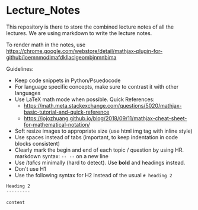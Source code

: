 # Lecture_Notes
This repository is there to store the combined lecture notes of all the lectures. We are using markdown to write the lecture notes.


To render math in the notes, use https://chrome.google.com/webstore/detail/mathjax-plugin-for-github/ioemnmodlmafdkllaclgeombjnmnbima


Guidelines:
- Keep code snippets in Python/Psuedocode
- For language specific concepts, make sure to contrast it with other languages
- Use LaTeX math mode when possible.
  Quick References:
  - https://math.meta.stackexchange.com/questions/5020/mathjax-basic-tutorial-and-quick-reference
  - https://jojozhuang.github.io/blog/2018/09/11/mathjax-cheat-sheet-for-mathematical-notation/
- Soft resize images to appropriate size (use html img tag with inline style)
- Use spaces instead of tabs (important, to keep indentation in code blocks consistent)
- Clearly mark the begin and end of each topic / question by using HR. markdown syntax: `-- --` on a new line
- Use _Italics_ minimally (hard to detect). Use **bold** and headings instead.
- Don't use H1
- Use the following syntax for H2 instead of the usual `# heading 2`
```md
Heading 2
---------

content
```

